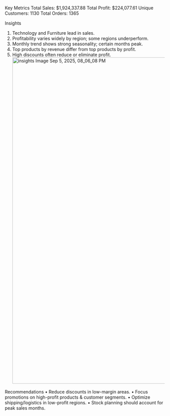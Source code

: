 Key Metrics
Total Sales: $1,924,337.88
Total Profit: $224,077.61
Unique Customers: 1130
Total Orders: 1365

Insights
1. Technology and Furniture lead in sales.
2. Profitability varies widely by region; some regions underperform.
3. Monthly trend shows strong seasonality; certain months peak.
4. Top products by revenue differ from top products by profit.
5. High discounts often reduce or eliminate profit.
   <img width="1536" height="1024" alt="insights Image Sep 5, 2025, 08_06_08 PM" src="https://github.com/user-attachments/assets/72334855-8da7-4f09-9fd1-e7539865d2e9" />

Recommendations
• Reduce discounts in low-margin areas.
• Focus promotions on high-profit products & customer segments.
• Optimize shipping/logistics in low-profit regions.
• Stock planning should account for peak sales months.
